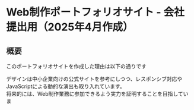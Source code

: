 # Web制作ポートフォリオサイト - 会社提出用（2025年4月作成）


## 概要

このポートフォリオサイトを作成した理由は以下の通りです<br>

デザインは中小企業向けの公式サイトを参考にしつつ、レスポンシブ対応やJavaScriptによる動的な演出も取り入れています。  
将来的には、Web制作業務に参加できるよう実力を証明することを目指していま
